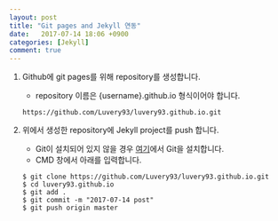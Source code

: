 ```yaml
---
layout: post
title: "Git pages and Jekyll 연동"
date:	2017-07-14 18:06 +0900
categories: [Jekyll]
comment: true
---
```


1. Github에 git pages를 위해 repository를 생성합니다.

   * repository 이름은 {username}.github.io 형식이어야 합니다.

   ```
   https://github.com/Luvery93/luvery93.github.io.git
   ```

2. 위에서 생성한 repository에 Jekyll project를 push 합니다.

   * Git이 설치되어 있지 않을 경우 [여기](https://git-scm.com/)에서 Git을 설치합니다.
   * CMD 창에서 아래를 입력합니다.

   ```
   $ git clone https://github.com/Luvery93/luvery93.github.io.git
   $ cd luvery93.github.io
   $ git add .
   $ git commit -m "2017-07-14 post"
   $ git push origin master
   ```